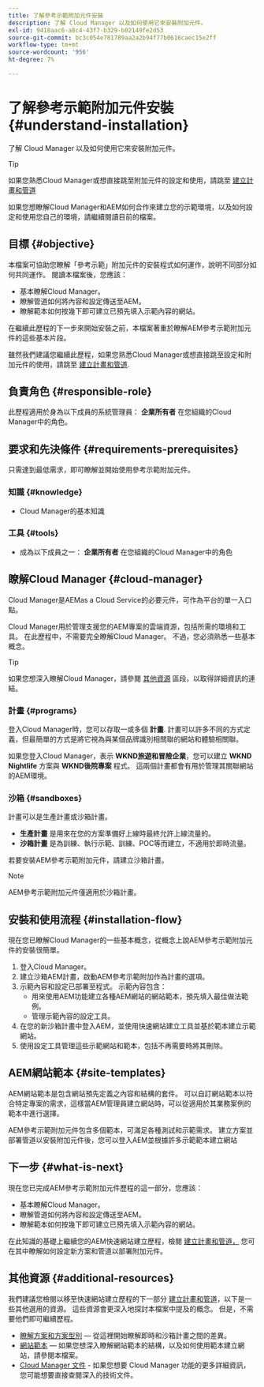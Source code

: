 ```yaml
---
title: 了解參考示範附加元件安裝
description: 了解 Cloud Manager 以及如何使用它來安裝附加元件。
exl-id: 9418aac6-a8c4-43f7-b329-b02149fe2d53
source-git-commit: bc3c054e781789aa2a2b94f77b0616caec15e2ff
workflow-type: tm+mt
source-wordcount: '956'
ht-degree: 7%

---
```


# 了解參考示範附加元件安裝 {#understand-installation}

了解 Cloud Manager 以及如何使用它來安裝附加元件。

>[!TIP]
>
>如果您熟悉Cloud Manager或想直接跳至附加元件的設定和使用，請跳至 [建立計畫和管道](create-program.md)
>
>如果您想瞭解Cloud Manager和AEM如何合作來建立您的示範環境，以及如何設定和使用您自己的環境，請繼續閱讀目前的檔案。

## 目標 {#objective}

本檔案可協助您瞭解「參考示範」附加元件的安裝程式如何運作，說明不同部分如何共同運作。 閱讀本檔案後，您應該：

* 基本瞭解Cloud Manager。
* 瞭解管道如何將內容和設定傳送至AEM。
* 瞭解範本如何按幾下即可建立已預先填入示範內容的網站。

在繼續此歷程的下一步來開始安裝之前，本檔案著重於瞭解AEM參考示範附加元件的這些基本片段。

雖然我們建議您繼續此歷程，如果您熟悉Cloud Manager或想直接跳至設定和附加元件的使用，請跳至 [建立計畫和管道](create-program.md).

## 負責角色 {#responsible-role}

此歷程適用於身為以下成員的系統管理員： **企業所有者** 在您組織的Cloud Manager中的角色。

## 要求和先決條件 {#requirements-prerequisites}

只需達到最低需求，即可瞭解並開始使用參考示範附加元件。

### 知識 {#knowledge}

* Cloud Manager的基本知識

### 工具 {#tools}

* 成為以下成員之一： **企業所有者** 在您組織的Cloud Manager中的角色

## 瞭解Cloud Manager {#cloud-manager}

Cloud Manager是AEMas a Cloud Service的必要元件，可作為平台的單一入口點。

Cloud Manager用於管理支援您的AEM專案的雲端資源，包括所需的環境和工具。 在此歷程中，不需要完全瞭解Cloud Manager。 不過，您必須熟悉一些基本概念。

>[!TIP]
>
>如果您想深入瞭解Cloud Manager，請參閱 [其他資源](#additional-resources) 區段，以取得詳細資訊的連結。

### 計畫 {#programs}

登入Cloud Manager時，您可以存取一或多個 **計畫**. 計畫可以許多不同的方式定義，但最簡單的方式是將它視為與某個品牌識別相關聯的網站和體驗相關聯。

如果您登入Cloud Manager，表示 **WKND旅遊和冒險企業**，您可以建立 **WKND Nightlife** 方案與 **WKND後院專案** 程式。 這兩個計畫都會有用於管理其關聯網站的AEM環境。

### 沙箱 {#sandboxes}

計畫可以是生產計畫或沙箱計畫。

* **生產計畫** 是用來在您的方案準備好上線時最終允許上線流量的。
* **沙箱計畫** 是為訓練、執行示範、訓練、POC等而建立，不適用於即時流量。

若要安裝AEM參考示範附加元件，請建立沙箱計畫。

>[!NOTE]
>
>AEM參考示範附加元件僅適用於沙箱計畫。

## 安裝和使用流程 {#installation-flow}

現在您已瞭解Cloud Manager的一些基本概念，從概念上說AEM參考示範附加元件的安裝很簡單。

1. 登入Cloud Manager。
1. 建立沙箱AEM計畫，啟動AEM參考示範附加作為計畫的選項。
1. 示範內容和設定已部署至程式。 示範內容包含：
   * 用來使用AEM功能建立各種AEM網站的網站範本，預先填入最佳做法範例。
   * 管理示範內容的設定工具。
1. 在您的新沙箱計畫中登入AEM，並使用快速網站建立工具並基於範本建立示範網站。
1. 使用設定工具管理這些示範網站和範本，包括不再需要時將其刪除。

## AEM網站範本 {#site-templates}

AEM網站範本是包含網站預先定義之內容和結構的套件。 可以自訂網站範本以符合特定專案的需求，這樣當AEM管理員建立網站時，可以從適用於其業務案例的範本中進行選擇。

AEM參考示範附加元件包含多個範本，可滿足各種測試和示範需求。 建立方案並部署管道以安裝附加元件後，您可以登入AEM並根據許多示範範本建立網站

## 下一步 {#what-is-next}

現在您已完成AEM參考示範附加元件歷程的這一部分，您應該：

* 基本瞭解Cloud Manager。
* 瞭解管道如何將內容和設定傳送至AEM。
* 瞭解範本如何按幾下即可建立已預先填入示範內容的網站。

在此知識的基礎上繼續您的AEM快速網站建立歷程，檢閱 [建立計畫和管道，](create-program.md) 您可在其中瞭解如何設定新方案和管道以部署附加元件。

## 其他資源 {#additional-resources}

我們建議您檢閱以移至快速網站建立歷程的下一部分 [建立計畫和管道](create-program.md)，以下是一些其他選用的資源。 這些資源會更深入地探討本檔案中提及的概念。 但是，不需要他們即可繼續歷程。

* [瞭解方案和方案型別](https://experienceleague.adobe.com/docs/experience-manager-cloud-service/content/implementing/using-cloud-manager/programs/program-types.html)  — 從這裡開始瞭解即時和沙箱計畫之間的差異。
* [網站範本](/help/sites-cloud/administering/site-creation/site-templates.md)  — 如果您想深入瞭解網站範本的結構，以及如何使用範本建立網站，請參閱本檔案。
* [Cloud Manager 文件](https://experienceleague.adobe.com/docs/experience-manager-cloud-service/content/onboarding/onboarding-concepts/cloud-manager-introduction.html) - 如果您想要 Cloud Manager 功能的更多詳細資訊，您可能想要直接查閱深入的技術文件。
